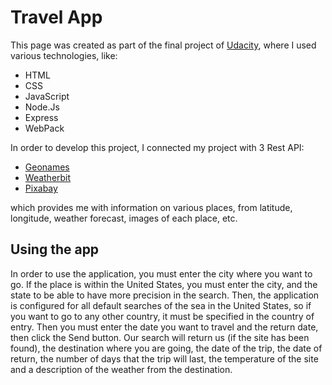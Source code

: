 # Travel App

This page was created as part of the final project of [Udacity](https://www.udacity.com/), where I used various technologies, like:

* HTML
* CSS
* JavaScript
* Node.Js
* Express
* WebPack

In order to develop this project, I connected my project with 3 Rest API: 

* [Geonames](http://www.geonames.org/export/web-services.html)
* [Weatherbit](https://www.weatherbit.io/account/create)
* [Pixabay](https://pixabay.com/api/docs/)

which provides me with information on various places, from latitude, longitude, weather forecast, images of each place, etc.

## Using the app

In order to use the application, you must enter the city where you want to go. If the place is within the United States, you must enter the city, and the state to be able to have more precision in the search.
Then, the application is configured for all default searches of the sea in the United States, so if you want to go to any other country, it must be specified in the country of entry.
Then you must enter the date you want to travel and the return date, then click the Send button.
Our search will return us (if the site has been found), the destination where you are going, the date of the trip, the date of return, the number of days that the trip will last, the temperature of the site and a description of the weather from the destination.